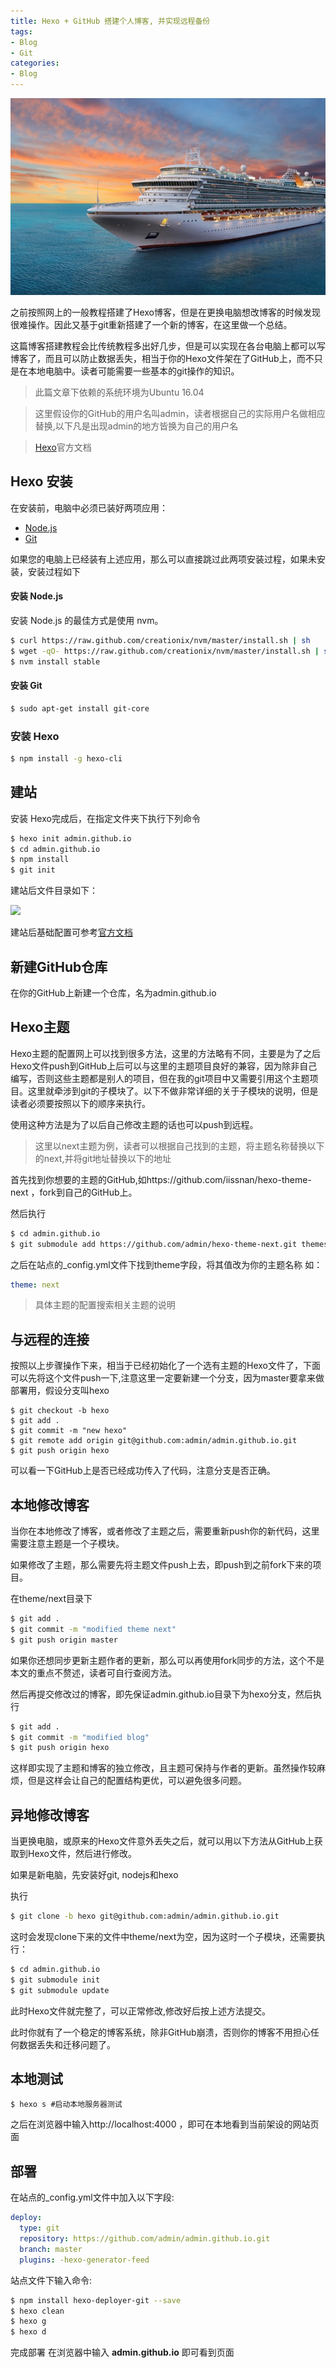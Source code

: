 ```yaml
---
title: Hexo + GitHub 搭建个人博客, 并实现远程备份
tags:
- Blog
- Git
categories:
- Blog
---
```


<!-- ![](http://img06.tooopen.com/images/20170106/tooopen_sy_195886579867.jpg) -->

<img src="https://raw.githubusercontent.com/DezsoRanki/DezsoRanki.github.io/hexo/image/%E6%B5%B7%E8%BE%B9%E9%82%AE%E8%BD%AE.jpg">

之前按照网上的一般教程搭建了Hexo博客，但是在更换电脑想改博客的时候发现很难操作。因此又基于git重新搭建了一个新的博客，在这里做一个总结。

这篇博客搭建教程会比传统教程多出好几步，但是可以实现在各台电脑上都可以写博客了，而且可以防止数据丢失，相当于你的Hexo文件架在了GitHub上，而不只是在本地电脑中。读者可能需要一些基本的git操作的知识。

> 此篇文章下依赖的系统环境为Ubuntu 16.04

> 这里假设你的GitHub的用户名叫admin，读者根据自己的实际用户名做相应替换,以下凡是出现admin的地方皆换为自己的用户名

> [Hexo](https://hexo.io/zh-cn/docs/)官方文档

## Hexo 安装

在安装前，电脑中必须已装好两项应用：
- [Node.js](https://nodejs.org/en/)
- [Git](https://git-scm.com/downloads)

如果您的电脑上已经装有上述应用，那么可以直接跳过此两项安装过程，如果未安装，安装过程如下

#### 安装 Node.js

安装 Node.js 的最佳方式是使用 nvm。

``` bash
$ curl https://raw.github.com/creationix/nvm/master/install.sh | sh
$ wget -qO- https://raw.github.com/creationix/nvm/master/install.sh | sh
$ nvm install stable
```

#### 安装 Git

``` bash
$ sudo apt-get install git-core
```

### 安装 Hexo

``` bash
$ npm install -g hexo-cli
```

## 建站
安装 Hexo完成后，在指定文件夹下执行下列命令
``` bash
$ hexo init admin.github.io
$ cd admin.github.io
$ npm install
$ git init
```

建站后文件目录如下：

![](http://7xpqdb.com1.z0.glb.clouddn.com/%E5%88%9D%E5%A7%8B%E5%8C%96hexo.jpg)

建站后基础配置可参考[官方文档](https://hexo.io/zh-cn/docs/configuration.html)

## 新建GitHub仓库

在你的GitHub上新建一个仓库，名为admin.github.io

## Hexo主题

Hexo主题的配置网上可以找到很多方法，这里的方法略有不同，主要是为了之后Hexo文件push到GitHub上后可以与这里的主题项目良好的兼容，因为除非自己编写，否则这些主题都是别人的项目，但在我的git项目中又需要引用这个主题项目。这里就牵涉到git的子模块了。以下不做非常详细的关于子模块的说明，但是读者必须要按照以下的顺序来执行。

使用这种方法是为了以后自己修改主题的话也可以push到远程。

> 这里以next主题为例，读者可以根据自己找到的主题，将主题名称替换以下的next,并将git地址替换以下的地址

首先找到你想要的主题的GitHub,如https://github.com/iissnan/hexo-theme-next ，fork到自己的GitHub上。

然后执行

``` bash
$ cd admin.github.io
$ git submodule add https://github.com/admin/hexo-theme-next.git themes/next
```

之后在站点的_config.yml文件下找到theme字段，将其值改为你的主题名称
如：
``` yml
theme: next
```

> 具体主题的配置搜索相关主题的说明

## 与远程的连接

按照以上步骤操作下来，相当于已经初始化了一个选有主题的Hexo文件了，下面可以先将这个文件push一下,注意这里一定要新建一个分支，因为master要拿来做部署用，假设分支叫hexo

``` dash
$ git checkout -b hexo
$ git add .
$ git commit -m "new hexo"
$ git remote add origin git@github.com:admin/admin.github.io.git
$ git push origin hexo
```

可以看一下GitHub上是否已经成功传入了代码，注意分支是否正确。

## 本地修改博客

当你在本地修改了博客，或者修改了主题之后，需要重新push你的新代码，这里需要注意主题是一个子模块。

如果修改了主题，那么需要先将主题文件push上去，即push到之前fork下来的项目。

在theme/next目录下
``` bash
$ git add .
$ git commit -m "modified theme next"
$ git push origin master
```

如果你还想同步更新主题作者的更新，那么可以再使用fork同步的方法，这个不是本文的重点不赘述，读者可自行查阅方法。

然后再提交修改过的博客，即先保证admin.github.io目录下为hexo分支，然后执行
``` bash
$ git add .
$ git commit -m "modified blog"
$ git push origin hexo
```

这样即实现了主题和博客的独立修改，且主题可保持与作者的更新。虽然操作较麻烦，但是这样会让自己的配置结构更优，可以避免很多问题。

## 异地修改博客

当更换电脑，或原来的Hexo文件意外丢失之后，就可以用以下方法从GitHub上获取到Hexo文件，然后进行修改。

如果是新电脑，先安装好git, nodejs和hexo

执行
``` bash
$ git clone -b hexo git@github.com:admin/admin.github.io.git
```

这时会发现clone下来的文件中theme/next为空，因为这时一个子模块，还需要执行：

``` bash
$ cd admin.github.io
$ git submodule init
$ git submodule update
```

此时Hexo文件就完整了，可以正常修改,修改好后按上述方法提交。

此时你就有了一个稳定的博客系统，除非GitHub崩溃，否则你的博客不用担心任何数据丢失和迁移问题了。


## 本地测试
``` dash
$ hexo s #启动本地服务器测试
```
之后在浏览器中输入http://localhost:4000 ，即可在本地看到当前架设的网站页面

## 部署
在站点的_config.yml文件中加入以下字段:
``` yml
deploy:
  type: git
  repository: https://github.com/admin/admin.github.io.git
  branch: master
  plugins: -hexo-generator-feed
```
站点文件下输入命令:
``` bash
$ npm install hexo-deployer-git --save
$ hexo clean
$ hexo g
$ hexo d
```
完成部署
在浏览器中输入 **admin.github.io** 即可看到页面
